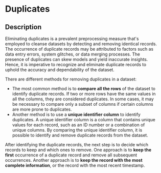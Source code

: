 # Duplicates

## Description

Eliminating duplicates is a prevalent preprocessing measure that's employed to cleanse datasets by detecting and removing identical records.
The occurrence of duplicate records may be attributed to factors such as data entry errors, system glitches, or data merging processes.
The presence of duplicates can skew models and yield inaccurate insights.
Hence, it is imperative to recognize and eliminate duplicate records to uphold the accuracy and dependability of the dataset.

There are different methods for removing duplicates in a dataset:

- The most common method is to **compare all the rows** of the dataset to identify duplicate records. If two or more rows have the same values in all the columns, they are considered duplicates. In some cases, it may be necessary to compare only a subset of columns if certain columns are more prone to duplicates.
- Another method is to use a **unique identifier column** to identify duplicates. A unique identifier column is a column that contains unique values for each record, such as an ID number or a combination of unique columns. By comparing the unique identifier column, it is possible to identify and remove duplicate records from the dataset.

After identifying the duplicate records, the next step is to decide which records to keep and which ones to remove.
One approach is to **keep the first** occurrence of a duplicate record and remove all subsequent occurrences.
Another approach is to **keep the record with the most complete information**, or the record with the most recent timestamp.
